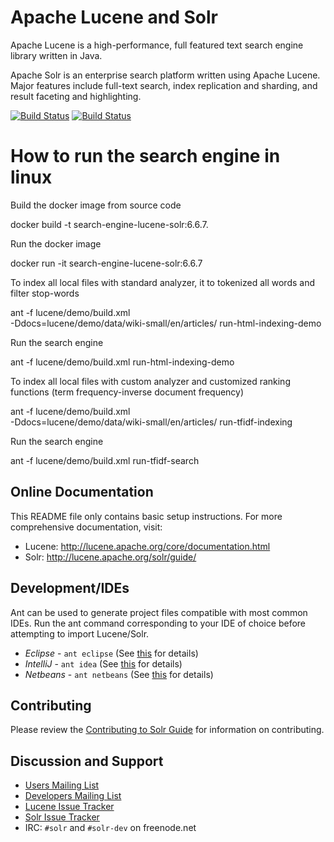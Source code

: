 <!--
    Licensed to the Apache Software Foundation (ASF) under one or more
    contributor license agreements.  See the NOTICE file distributed with
    this work for additional information regarding copyright ownership.
    The ASF licenses this file to You under the Apache License, Version 2.0
    the "License"); you may not use this file except in compliance with
    the License.  You may obtain a copy of the License at

        http://www.apache.org/licenses/LICENSE-2.0

    Unless required by applicable law or agreed to in writing, software
    distributed under the License is distributed on an "AS IS" BASIS,
    WITHOUT WARRANTIES OR CONDITIONS OF ANY KIND, either express or implied.
    See the License for the specific language governing permissions and
    limitations under the License.
 -->

# Apache Lucene and Solr

Apache Lucene is a high-performance, full featured text search engine library
written in Java.

Apache Solr is an enterprise search platform written using Apache Lucene.
Major features include full-text search, index replication and sharding, and
result faceting and highlighting.

[![Build Status](https://builds.apache.org/view/L/view/Lucene/job/Lucene-Artifacts-master/badge/icon?subject=Lucene)](https://builds.apache.org/view/L/view/Lucene/job/Lucene-Artifacts-master/) [![Build Status](https://builds.apache.org/view/L/view/Lucene/job/Solr-Artifacts-master/badge/icon?subject=Solr)](https://builds.apache.org/view/L/view/Lucene/job/Solr-Artifacts-master/)

# How to run the search engine in linux

Build the docker image from source code

docker build -t search-engine-lucene-solr:6.6.7.

Run the docker image

docker run -it search-engine-lucene-solr:6.6.7

To index all local files with standard analyzer, it to tokenized all words and filter stop-words

ant -f lucene/demo/build.xml \
-Ddocs=lucene/demo/data/wiki-small/en/articles/ run-html-indexing-demo

Run the search engine

ant -f lucene/demo/build.xml run-html-indexing-demo

To index all local files with custom analyzer and customized ranking functions (term frequency-inverse document frequency)

ant -f lucene/demo/build.xml \
-Ddocs=lucene/demo/data/wiki-small/en/articles/ run-tfidf-indexing

Run the search engine

ant -f lucene/demo/build.xml run-tfidf-search


## Online Documentation

This README file only contains basic setup instructions.  For more
comprehensive documentation, visit:

- Lucene: <http://lucene.apache.org/core/documentation.html>
- Solr: <http://lucene.apache.org/solr/guide/>

## Development/IDEs

Ant can be used to generate project files compatible with most common IDEs.
Run the ant command corresponding to your IDE of choice before attempting to
import Lucene/Solr.

- *Eclipse* - `ant eclipse` (See [this](https://cwiki.apache.org/confluence/display/solr/HowToConfigureEclipse) for details)
- *IntelliJ* - `ant idea` (See [this](https://cwiki.apache.org/confluence/display/lucene/HowtoConfigureIntelliJ) for details)
- *Netbeans* - `ant netbeans` (See [this](https://cwiki.apache.org/confluence/display/lucene/HowtoConfigureNetbeans) for details)


## Contributing

Please review the [Contributing to Solr
Guide](https://cwiki.apache.org/confluence/display/solr/HowToContribute) for information on
contributing.

## Discussion and Support

- [Users Mailing List](http://lucene.apache.org/solr/community.html#solr-user-list-solr-userluceneapacheorg)
- [Developers Mailing List](http://lucene.apache.org/solr/community.html#developer-list-devluceneapacheorg)
- [Lucene Issue Tracker](https://issues.apache.org/jira/browse/LUCENE)
- [Solr Issue Tracker](https://issues.apache.org/jira/browse/SOLR)
- IRC: `#solr` and `#solr-dev` on freenode.net
